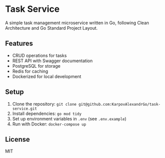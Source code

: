 # Task Service

A simple task management microservice written in Go, following Clean Architecture and Go Standard Project Layout.

## Features
- CRUD operations for tasks
- REST API with Swagger documentation
- PostgreSQL for storage
- Redis for caching
- Dockerized for local development

## Setup
1. Clone the repository: `git clone git@github.com:KarpovAlexandrGo/task-service.git`
2. Install dependencies: `go mod tidy`
3. Set up environment variables in `.env` (see `.env.example`)
4. Run with Docker: `docker-compose up`

## License
MIT